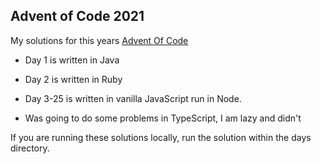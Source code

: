 ## Advent of Code 2021

My solutions for this years [Advent Of Code](https://adventofcode.com/2021/)

* Day 1 is written in Java
* Day 2 is written in Ruby
* Day 3-25 is written in vanilla JavaScript run in Node.

* Was going to do some problems in TypeScript, I am lazy and didn't

If you are running these solutions locally, run the solution within the days directory. 